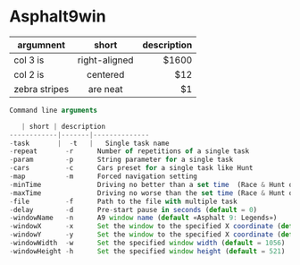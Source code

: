 # Asphalt9win
 argumnent        | short           | description  |
| ------------- |:-------------:| -----:|
| col 3 is      | right-aligned | $1600 |
| col 2 is      | centered      |   $12 |
| zebra stripes | are neat      |    $1 |
```javascript
Command line arguments  

   | short | description  
------------|-------|--------------
-task       |  -t   |   Single task name  
-repeat       -r      Number of repetitions of a single task  
-param        -p      String parameter for a single task  
-cars         -c      Cars preset for a single task like Hunt  
-map          -m      Forced navigation setting  
-minTime              Driving no better than a set time  (Race & Hunt only)  
-maxTime              Driving no worse than the set time (Race & Hunt only)  
-file         -f      Path to the file with multiple task  
-delay        -d      Pre-start pause in seconds (default = 0)  
-windowName   -n      A9 window name (default «Asphalt 9: Legends»)  
-windowX      -x      Set the window to the specified X coordinate (default = -7)  
-windowY      -y      Set the window to the specified X coordinate (default = 0)  
-windowWidth  -w      Set the specified window width (default = 1056)  
-windowHeight -h      Set the specified window height (default = 521)  
```
